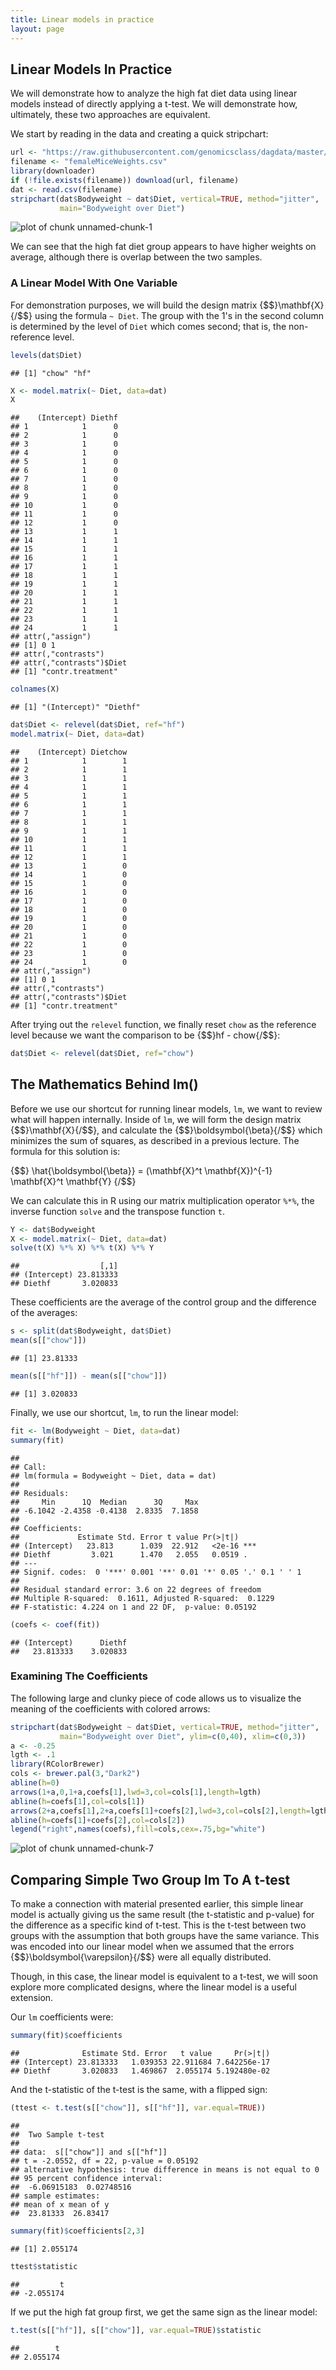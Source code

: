 ```yaml
---
title: Linear models in practice
layout: page
---
```




## Linear Models In Practice

We will demonstrate how to analyze the high fat diet data using linear models instead of directly applying a t-test. We will demonstrate how, ultimately, these two approaches are equivalent. 

We start by reading in the data and creating a quick stripchart:


```r
url <- "https://raw.githubusercontent.com/genomicsclass/dagdata/master/inst/extdata/femaleMiceWeights.csv"
filename <- "femaleMiceWeights.csv"
library(downloader)
if (!file.exists(filename)) download(url, filename)
dat <- read.csv(filename)
stripchart(dat$Bodyweight ~ dat$Diet, vertical=TRUE, method="jitter",
           main="Bodyweight over Diet")
```

![plot of chunk unnamed-chunk-1](images/R/linear_models_in_practice-unnamed-chunk-1-1.png) 

We can see that the high fat diet group appears to have higher weights on average, although there is overlap between the two samples.

### A Linear Model With One Variable

For demonstration purposes, we will build the design matrix {$$}\mathbf{X}{/$$} using the formula `~ Diet`. The group with the 1's in the second column is determined by the level of `Diet` which comes second; that is, the non-reference level. 


```r
levels(dat$Diet)
```

```
## [1] "chow" "hf"
```

```r
X <- model.matrix(~ Diet, data=dat)
X
```

```
##    (Intercept) Diethf
## 1            1      0
## 2            1      0
## 3            1      0
## 4            1      0
## 5            1      0
## 6            1      0
## 7            1      0
## 8            1      0
## 9            1      0
## 10           1      0
## 11           1      0
## 12           1      0
## 13           1      1
## 14           1      1
## 15           1      1
## 16           1      1
## 17           1      1
## 18           1      1
## 19           1      1
## 20           1      1
## 21           1      1
## 22           1      1
## 23           1      1
## 24           1      1
## attr(,"assign")
## [1] 0 1
## attr(,"contrasts")
## attr(,"contrasts")$Diet
## [1] "contr.treatment"
```

```r
colnames(X)
```

```
## [1] "(Intercept)" "Diethf"
```

```r
dat$Diet <- relevel(dat$Diet, ref="hf")
model.matrix(~ Diet, data=dat)
```

```
##    (Intercept) Dietchow
## 1            1        1
## 2            1        1
## 3            1        1
## 4            1        1
## 5            1        1
## 6            1        1
## 7            1        1
## 8            1        1
## 9            1        1
## 10           1        1
## 11           1        1
## 12           1        1
## 13           1        0
## 14           1        0
## 15           1        0
## 16           1        0
## 17           1        0
## 18           1        0
## 19           1        0
## 20           1        0
## 21           1        0
## 22           1        0
## 23           1        0
## 24           1        0
## attr(,"assign")
## [1] 0 1
## attr(,"contrasts")
## attr(,"contrasts")$Diet
## [1] "contr.treatment"
```

After trying out the `relevel` function, we finally reset `chow` as the reference level because we want the comparison to be {$$}hf - chow{/$$}:


```r
dat$Diet <- relevel(dat$Diet, ref="chow")
```

## The Mathematics Behind lm()

Before we use our shortcut for running linear models, `lm`, we want to review what will happen internally. Inside of `lm`, we will form the design matrix {$$}\mathbf{X}{/$$}, and calculate the {$$}\boldsymbol{\beta}{/$$} which minimizes the sum of squares, as described in a previous lecture. The formula for this solution is:

{$$} \hat{\boldsymbol{\beta}} = (\mathbf{X}^t \mathbf{X})^{-1} \mathbf{X}^t \mathbf{Y} {/$$}

We can calculate this in R using our matrix multiplication operator `%*%`, the inverse function `solve` and the transpose function `t`.



```r
Y <- dat$Bodyweight
X <- model.matrix(~ Diet, data=dat)
solve(t(X) %*% X) %*% t(X) %*% Y
```

```
##                  [,1]
## (Intercept) 23.813333
## Diethf       3.020833
```

These coefficients are the average of the control group and the difference of the averages:



```r
s <- split(dat$Bodyweight, dat$Diet)
mean(s[["chow"]])
```

```
## [1] 23.81333
```

```r
mean(s[["hf"]]) - mean(s[["chow"]])
```

```
## [1] 3.020833
```

Finally, we use our shortcut, `lm`, to run the linear model:


```r
fit <- lm(Bodyweight ~ Diet, data=dat)
summary(fit)
```

```
## 
## Call:
## lm(formula = Bodyweight ~ Diet, data = dat)
## 
## Residuals:
##     Min      1Q  Median      3Q     Max 
## -6.1042 -2.4358 -0.4138  2.8335  7.1858 
## 
## Coefficients:
##             Estimate Std. Error t value Pr(>|t|)    
## (Intercept)   23.813      1.039  22.912   <2e-16 ***
## Diethf         3.021      1.470   2.055   0.0519 .  
## ---
## Signif. codes:  0 '***' 0.001 '**' 0.01 '*' 0.05 '.' 0.1 ' ' 1
## 
## Residual standard error: 3.6 on 22 degrees of freedom
## Multiple R-squared:  0.1611,	Adjusted R-squared:  0.1229 
## F-statistic: 4.224 on 1 and 22 DF,  p-value: 0.05192
```

```r
(coefs <- coef(fit))
```

```
## (Intercept)      Diethf 
##   23.813333    3.020833
```

### Examining The Coefficients

The following large and clunky piece of code allows us to visualize the meaning of the coefficients with colored arrows:


```r
stripchart(dat$Bodyweight ~ dat$Diet, vertical=TRUE, method="jitter",
           main="Bodyweight over Diet", ylim=c(0,40), xlim=c(0,3))
a <- -0.25
lgth <- .1
library(RColorBrewer)
cols <- brewer.pal(3,"Dark2")
abline(h=0)
arrows(1+a,0,1+a,coefs[1],lwd=3,col=cols[1],length=lgth)
abline(h=coefs[1],col=cols[1])
arrows(2+a,coefs[1],2+a,coefs[1]+coefs[2],lwd=3,col=cols[2],length=lgth)
abline(h=coefs[1]+coefs[2],col=cols[2])
legend("right",names(coefs),fill=cols,cex=.75,bg="white")
```

![plot of chunk unnamed-chunk-7](images/R/linear_models_in_practice-unnamed-chunk-7-1.png) 

## Comparing Simple Two Group lm To A t-test

To make a connection with material presented earlier, this simple linear model is actually giving us the same result (the t-statistic and p-value) for the difference as a specific kind of t-test. This is the t-test between two groups with the assumption that both groups have the same variance. This was encoded into our linear model when we assumed that the errors {$$}\boldsymbol{\varepsilon}{/$$} were all equally distributed.

Though, in this case, the linear model is equivalent to a t-test, we will soon explore more complicated designs, where the linear model is a useful extension.

Our `lm` coefficients were:


```r
summary(fit)$coefficients
```

```
##              Estimate Std. Error   t value     Pr(>|t|)
## (Intercept) 23.813333   1.039353 22.911684 7.642256e-17
## Diethf       3.020833   1.469867  2.055174 5.192480e-02
```

And the t-statistic of the t-test is the same, with a flipped sign:


```r
(ttest <- t.test(s[["chow"]], s[["hf"]], var.equal=TRUE))
```

```
## 
## 	Two Sample t-test
## 
## data:  s[["chow"]] and s[["hf"]]
## t = -2.0552, df = 22, p-value = 0.05192
## alternative hypothesis: true difference in means is not equal to 0
## 95 percent confidence interval:
##  -6.06915183  0.02748516
## sample estimates:
## mean of x mean of y 
##  23.81333  26.83417
```

```r
summary(fit)$coefficients[2,3]
```

```
## [1] 2.055174
```

```r
ttest$statistic
```

```
##         t 
## -2.055174
```

If we put the high fat group first, we get the same sign as the linear model:


```r
t.test(s[["hf"]], s[["chow"]], var.equal=TRUE)$statistic
```

```
##        t 
## 2.055174
```

